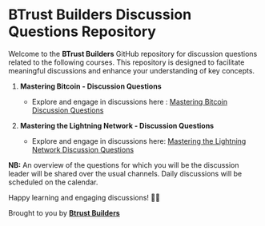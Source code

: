 # BTrust Builders Discussion Questions Repository

Welcome to the **BTrust Builders** GitHub repository for discussion questions related to the following courses. This repository is designed to facilitate meaningful discussions and enhance your understanding of key concepts.

1. **Mastering Bitcoin - Discussion Questions**
   - Explore and engage in discussions here : [Mastering Bitcoin Discussion Questions](https://github.com/Qala-Dev/discussion-questions/blob/main/mastering-bitcoin/README.md)

2. **Mastering the Lightning Network - Discussion Questions**
   - Explore and engage in discussions here: [Mastering the Lightning Network Discussion Questions](https://github.com/Qala-Dev/discussion-questions/blob/main/mastering-lightning/README.md)


**NB:** An overview of the questions for which you will be the discussion leader will be shared over the usual channels. Daily discussions will be scheduled on the calendar.

Happy learning and engaging discussions! 🚀✨

Brought to you by [**Btrust Builders**](https://builders.btrust.tech/)
